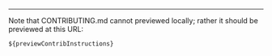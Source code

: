 <!-- Note: Commandline instructions are added into where the placeholder string first appears --->

-------------------

Note that CONTRIBUTING.md cannot previewed locally; rather it should be previewed at this URL:

```
${previewContribInstructions}  
```
